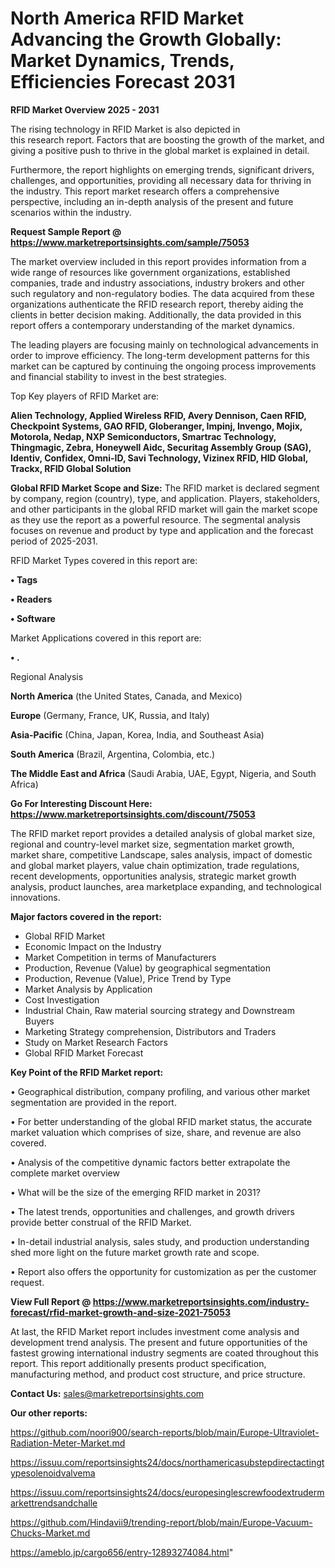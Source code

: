 # North America RFID Market Advancing the Growth Globally: Market Dynamics, Trends, Efficiencies Forecast 2031

<Strong> RFID Market Overview 2025 - 2031</strong>

The rising technology in RFID Market is also depicted in this research report. Factors that are boosting the growth of the market, and giving a positive push to thrive in the global market is explained in detail.

Furthermore, the report highlights on emerging trends, significant drivers, challenges, and opportunities, providing all necessary data for thriving in the industry. This report market research offers a comprehensive perspective, including an in-depth analysis of the present and future scenarios within the industry.

<strong>Request Sample Report @ <a href=https://www.marketreportsinsights.com/sample/75053>https://www.marketreportsinsights.com/sample/75053</a></strong>

The market overview included in this report provides information from a wide range of resources like government organizations, established companies, trade and industry associations, industry brokers and other such regulatory and non-regulatory bodies. The data acquired from these organizations authenticate the RFID research report, thereby aiding the clients in better decision making. Additionally, the data provided in this report offers a contemporary understanding of the market dynamics.

The leading players are focusing mainly on technological advancements in order to improve efficiency. The long-term development patterns for this market can be captured by continuing the ongoing process improvements and financial stability to invest in the best strategies.

Top Key players of RFID Market are:

<strong>Alien Technology, Applied Wireless RFID, Avery Dennison, Caen RFID, Checkpoint Systems, GAO RFID, Globeranger, Impinj, Invengo, Mojix, Motorola, Nedap, NXP Semiconductors, Smartrac Technology, Thingmagic, Zebra, Honeywell Aidc, Securitag Assembly Group (SAG), Identiv, Confidex, Omni-ID, Savi Technology, Vizinex RFID, HID Global, Trackx, RFID Global Solution</strong>

<strong><b>Global RFID Market Scope and Size:</b></strong>
The RFID market is declared segment by company, region (country), type, and application. Players, stakeholders, and other participants in the global RFID market will gain the market scope as they use the report as a powerful resource. The segmental analysis focuses on revenue and product by type and application and the forecast period of 2025-2031.

RFID Market Types covered in this report are:

<strong>• Tags

• Readers

• Software</strong>

Market Applications covered in this report are:

<strong>• .</strong> 

Regional Analysis

<strong>North America</strong> (the United States, Canada, and Mexico)

<strong>Europe</strong> (Germany, France, UK, Russia, and Italy)

<strong>Asia-Pacific</strong> (China, Japan, Korea, India, and Southeast Asia)

<strong>South America</strong> (Brazil, Argentina, Colombia, etc.)

<strong>The Middle East and Africa</strong> (Saudi Arabia, UAE, Egypt, Nigeria, and South Africa)

<strong>Go For Interesting Discount Here: <a href=https://www.marketreportsinsights.com/discount/75053>https://www.marketreportsinsights.com/discount/75053</a></strong>

The RFID market report provides a detailed analysis of global market size, regional and country-level market size, segmentation market growth, market share, competitive Landscape, sales analysis, impact of domestic and global market players, value chain optimization, trade regulations, recent developments, opportunities analysis, strategic market growth analysis, product launches, area marketplace expanding, and technological innovations.

<strong><b>Major factors covered in the report:</b></strong>
<ul>
  <li>Global RFID Market </li>
  <li>Economic Impact on the Industry</li>
  <li>Market Competition in terms of Manufacturers</li>
  <li>Production, Revenue (Value) by geographical segmentation</li>
  <li>Production, Revenue (Value), Price Trend by Type</li>
  <li>Market Analysis by Application</li>
  <li>Cost Investigation</li>
  <li>Industrial Chain, Raw material sourcing strategy and Downstream Buyers</li>
  <li>Marketing Strategy comprehension, Distributors and Traders</li>
  <li>Study on Market Research Factors</li>
  <li>Global RFID Market Forecast</li>
</ul>

<strong><b>Key Point of the RFID Market report:</b></strong>

• Geographical distribution, company profiling, and various other market segmentation are provided in the report.

• For better understanding of the global RFID market status, the accurate market valuation which comprises of size, share, and revenue are also covered.

• Analysis of the competitive dynamic factors better extrapolate the complete market overview

• What will be the size of the emerging RFID market in 2031?

• The latest trends, opportunities and challenges, and growth drivers provide better construal of the RFID Market.

• In-detail industrial analysis, sales study, and production understanding shed more light on the future market growth rate and scope.

• Report also offers the opportunity for customization as per the customer request.

<strong><b>View Full Report @ <a href=https://www.marketreportsinsights.com/industry-forecast/rfid-market-growth-and-size-2021-75053>https://www.marketreportsinsights.com/industry-forecast/rfid-market-growth-and-size-2021-75053</a></b></strong>


At last, the RFID Market report includes investment come analysis and development trend analysis. The present and future opportunities of the fastest growing international industry segments are coated throughout this report. This report additionally presents product specification, manufacturing method, and product cost structure, and price structure.

<strong>Contact Us:</strong>
sales@marketreportsinsights.com

<strong>Our other reports:</strong>

<a href=https://github.com/noori900/search-reports/blob/main/Europe-Ultraviolet-Radiation-Meter-Market.md>https://github.com/noori900/search-reports/blob/main/Europe-Ultraviolet-Radiation-Meter-Market.md</a>

<a href=https://issuu.com/reportsinsights24/docs/northamericasubstepdirectactingtypesolenoidvalvema>https://issuu.com/reportsinsights24/docs/northamericasubstepdirectactingtypesolenoidvalvema</a>

<a href=https://issuu.com/reportsinsights24/docs/europesinglescrewfoodextrudermarkettrendsandchalle>https://issuu.com/reportsinsights24/docs/europesinglescrewfoodextrudermarkettrendsandchalle</a>

<a href=https://github.com/Hindavii9/trending-report/blob/main/Europe-Vacuum-Chucks-Market.md>https://github.com/Hindavii9/trending-report/blob/main/Europe-Vacuum-Chucks-Market.md</a>

<a href=https://ameblo.jp/cargo656/entry-12893274084.html>https://ameblo.jp/cargo656/entry-12893274084.html</a>"
